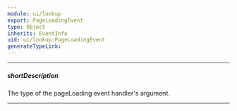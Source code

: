 ```yaml
---
module: ui/lookup
export: PageLoadingEvent
type: Object
inherits: EventInfo
uid: ui/lookup:PageLoadingEvent
generateTypeLink: 
---
```

---
##### shortDescription
The type of the pageLoading event handler's argument.

---
<!-- Description goes here -->